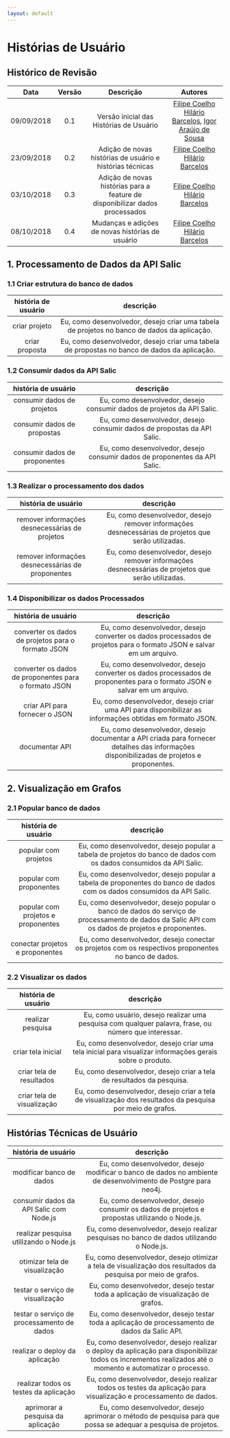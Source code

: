 ```yaml
---
layout: default
---
```


# Histórias de Usuário

## Histórico de Revisão

|           Data          |         Versão         |       Descrição   |         Autores   |
|:----------------------:|:------------------------:|:---------------------:|:--------------:|
| 09/09/2018         |           0.1                | Versão inicial das Histórias de Usuário | [Filipe Coelho Hilário Barcelos](https://github.com/FilipeKN4), [Igor Araújo de Sousa](https://github.com/zero101010) |
| 23/09/2018         |           0.2                | Adição de novas histórias de usuário e histórias técnicas | [Filipe Coelho Hilário Barcelos](https://github.com/FilipeKN4) |
| 03/10/2018         |           0.3                | Adição de novas histórias para a feature de disponibilizar dados processados | [Filipe Coelho Hilário Barcelos](https://github.com/FilipeKN4) |
| 08/10/2018         |           0.4                | Mudanças e adições de novas histórias de usuário | [Filipe Coelho Hilário Barcelos](https://github.com/FilipeKN4) |


## 1. Processamento de Dados da API Salic

### 1.1 Criar estrutura do banco de dados

|**história de usuário** | **descrição** |
|:---:|:---:|
| criar projeto | Eu, como desenvolvedor, desejo criar uma tabela de projetos no banco de dados da aplicação. |
| criar proposta | Eu, como desenvolvedor, desejo criar uma tabela de propostas no banco de dados da aplicação. |

### 1.2 Consumir dados da API Salic

| **história de usuário** | **descrição** |
|:---:|:---:|
| consumir dados de projetos | Eu, como desenvolvedor, desejo consumir dados de projetos da API Salic. |
| consumir dados de propostas  | Eu, como desenvolvedor, desejo consumir dados de propostas da API Salic. |
| consumir dados de proponentes  | Eu, como desenvolvedor, desejo consumir dados de proponentes da API Salic. |

### 1.3 Realizar o processamento dos dados

| **história de usuário** | **descrição** |
|:---:|:---:|
| remover informações desnecessárias de projetos | Eu, como desenvolvedor, desejo remover informações desnecessárias de projetos que serão utilizadas. |
| remover informações desnecessárias de proponentes | Eu, como desenvolvedor, desejo remover informações desnecessárias de projetos que serão utilizadas. |

### 1.4 Disponibilizar os dados Processados

| **história de usuário** | **descrição** |
|:---:|:---:|
| converter os dados de projetos para o formato JSON | Eu, como desenvolvedor, desejo converter os dados processados de projetos para o formato JSON e salvar em um arquivo. |
| converter os dados de proponentes para o formato JSON | Eu, como desenvolvedor, desejo converter os dados processados de proponentes para o formato JSON e salvar em um arquivo. |
| criar API para fornecer o JSON | Eu, como desenvolvedor, desejo criar uma API para disponibilizar as informações obtidas em formato JSON. |
| documentar API | Eu, como desenvolvedor, desejo documentar a API criada para fornecer detalhes das informações disponibilizadas de projetos e proponentes. |

## 2. Visualização em Grafos

### 2.1 Popular banco de dados

| **história de usuário** | **descrição** |
|:---:|:---:|
| popular com projetos | Eu, como desenvolvedor, desejo popular a tabela de projetos do banco de dados com os dados consumidos da API Salic. |
| popular com proponentes | Eu, como desenvolvedor, desejo popular a tabela de proponentes do banco de dados com os dados consumidos da API Salic. |
| popular com projetos e proponentes| Eu, como desenvolvedor, desejo popular o banco de dados do serviço de processamento de dados da Salic API com os dados de projetos e proponentes. |
| conectar projetos e proponentes | Eu, como desenvolvedor, desejo conectar os projetos com os respectivos proponentes no banco de dados. |

### 2.2 Visualizar os dados

| **história de usuário** | **descrição** |
|:---:|:---:|
| realizar pesquisa | Eu, como usuário, desejo realizar uma pesquisa com qualquer palavra, frase, ou número que interessar. |
| criar tela inicial | Eu, como desenvolvedor, desejo criar uma tela inicial para visualizar informações gerais sobre o produto. |
| criar tela de resultados | Eu, como desenvolvedor, desejo criar a tela de resultados da pesquisa. |
| criar tela de visualização | Eu, como desenvolvedor, desejo criar a tela de visualização dos resultados da pesquisa por meio de grafos. |


## Histórias Técnicas de Usuário

| **história de usuário** | **descrição** |
|:---:|:---:|
| modificar banco de dados | Eu, como desenvolvedor, desejo modificar o banco de dados no ambiente de desenvolvimento de Postgre para neo4j. |
| consumir dados da API Salic com Node.js | Eu, como desenvolvedor, desejo consumir os dados de projetos e propostas utilizando o Node.js. |
| realizar pesquisa utilizando o Node.js| Eu, como desenvolvedor, desejo realizar pesquisas no banco de dados utilizando o Node.js. |
| otimizar tela de visualização | Eu, como desenvolvedor, desejo otimizar a tela de visualização dos resultados da pesquisa por meio de grafos. |
| testar o serviço de visualização | Eu, como desenvolvedor, desejo testar toda a aplicação de visualização de grafos. |
| testar o serviço de processamento de dados | Eu, como desenvolvedor, desejo testar toda a aplicação de processamento de dados da Salic API. |
| realizar o deploy da aplicação | Eu, como desenvolvedor, desejo realizar o deploy da aplicação para disponibilizar todos os incrementos realizados até o momento e automatizar o processo. |
| realizar todos os testes da aplicação | Eu, como desenvolvedor, desejo realizar todos os testes da aplicação para visualização e processamento de dados. |
| aprimorar a pesquisa da aplicação | Eu, como desenvolvedor, desejo aprimorar o método de pesquisa para que possa se adequar a pesquisa de projetos. |